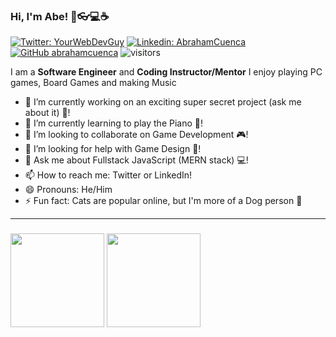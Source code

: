 ### Hi, I'm Abe! 👋👓💻☕

[![Twitter: YourWebDevGuy](https://img.shields.io/twitter/follow/yourwebdevguy?style=social)](https://twitter.com/YourWebDevGuy)
[![Linkedin: AbrahamCuenca](https://img.shields.io/badge/-abrahamcuenca-blue?style=flat-square&logo=Linkedin&logoColor=white&link=https://www.linkedin.com/in/abrahamcuenca/)](https://www.linkedin.com/in/abrahamcuenca/)
[![GitHub abrahamcuenca](https://img.shields.io/github/followers/abrahamcuenca?label=follow&style=social)](https://github.com/abrahamcuenca)
![visitors](https://visitor-badge-reloaded.herokuapp.com/badge?page_id=abrahamcuenca.abrahamcuenca&color=00cf00)

I am a **Software Engineer** and **Coding Instructor/Mentor**
I enjoy playing PC games, Board Games and making Music

- 🔭 I’m currently working on an exciting super secret project (ask me about it) 🚧!
- 🌱 I’m currently learning to play the Piano 🎹!
- 👯 I’m looking to collaborate on Game Development 🎮!
- 🤔 I’m looking for help with Game Design 🎲!
- 💬 Ask me about Fullstack JavaScript (MERN stack) 💻!
- 📫 How to reach me: Twitter or LinkedIn!
- 😄 Pronouns: He/Him 
- ⚡ Fun fact: Cats are popular online, but I'm more of a Dog person 🐶

---
### <img src="https://i.giphy.com/media/lTRuG1F4VZ3LHMpXY2/giphy.gif" width="150"> <img src="https://media.giphy.com/media/xT9IgzoKnwFNmISR8I/giphy.gif" width="150">
